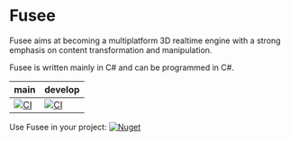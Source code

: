 Fusee
=====

Fusee aims at becoming a multiplatform 3D realtime engine with 
a strong emphasis on content transformation and manipulation.

Fusee is written mainly in C# and can be programmed in C#. 

| main | develop |
| ------ | ------- |
| [![CI](https://github.com/RedImp1470/Fusee/actions/workflows/ci.yml/badge.svg?branch=main)](https://github.com/FUSEEProjectTeam/Fusee/actions/workflows/ci.yml) | [![CI](https://github.com/RedImp1470/Fusee/actions/workflows/ci.yml/badge.svg?branch=develop)](https://github.com/RedImp1470/Fusee/actions/workflows/ci.yml) |

Use Fusee in your project: [![Nuget](https://img.shields.io/nuget/v/Fusee.Core?style=flat)](https://www.nuget.org/profiles/FUSEEProjectTeam)
